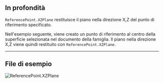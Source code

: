 ## In profondità
`ReferencePoint.XZPlane` restituisce il piano nella direzione X,Z del punto di riferimento specificato.

Nell'esempio seguente, viene creato un punto di riferimento al centro della superficie selezionata nel documento della famiglia. Il piano nella direzione X,Z viene quindi restituito con `ReferencePoint.XZPlane`.


___
## File di esempio

![ReferencePoint.XZPlane](./Revit.Elements.ReferencePoint.XZPlane_img.jpg)
